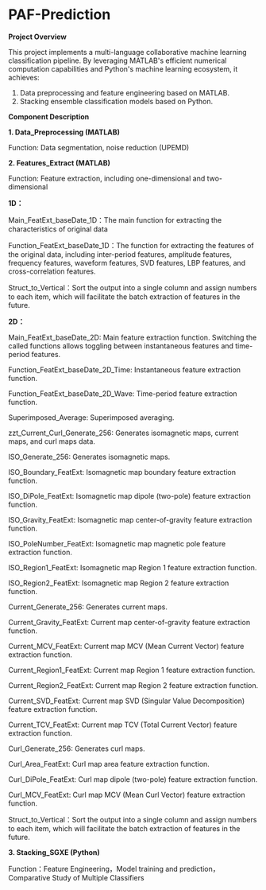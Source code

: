 # PAF-Prediction
**Project Overview**

This project implements a multi-language collaborative machine learning classification pipeline. By leveraging MATLAB's efficient numerical computation capabilities and Python's machine learning ecosystem, it achieves:
1.	Data preprocessing and feature engineering based on MATLAB.
2.	Stacking ensemble classification models based on Python.

**Component Description**

**1. Data_Preprocessing (MATLAB)**

Function: Data segmentation, noise reduction (UPEMD)

**2. Features_Extract (MATLAB)**

Function: Feature extraction, including one-dimensional and two-dimensional

**1D：**

Main_FeatExt_baseDate_1D：The main function for extracting the characteristics of original data

Function_FeatExt_baseDate_1D：The function for extracting the features of the original data, including inter-period features, amplitude features, frequency features, 
waveform features, SVD features, LBP features, and cross-correlation features.

Struct_to_Vertical：Sort the output into a single column and assign numbers to each item, which will facilitate the batch extraction of features in the future. 

**2D：**

Main_FeatExt_baseDate_2D: Main feature extraction function. Switching the called functions allows toggling between instantaneous features and time-period features.

Function_FeatExt_baseDate_2D_Time: Instantaneous feature extraction function.

Function_FeatExt_baseDate_2D_Wave: Time-period feature extraction function.

Superimposed_Average: Superimposed averaging.

zzt_Current_Curl_Generate_256: Generates isomagnetic maps, current maps, and curl maps data.

ISO_Generate_256: Generates isomagnetic maps.

ISO_Boundary_FeatExt: Isomagnetic map boundary feature extraction function.

ISO_DiPole_FeatExt: Isomagnetic map dipole (two-pole) feature extraction function.

ISO_Gravity_FeatExt: Isomagnetic map center-of-gravity feature extraction function.

ISO_PoleNumber_FeatExt: Isomagnetic map magnetic pole feature extraction function.

ISO_Region1_FeatExt: Isomagnetic map Region 1 feature extraction function.

ISO_Region2_FeatExt: Isomagnetic map Region 2 feature extraction function.

Current_Generate_256: Generates current maps.

Current_Gravity_FeatExt: Current map center-of-gravity feature extraction function.

Current_MCV_FeatExt: Current map MCV (Mean Current Vector) feature extraction function.

Current_Region1_FeatExt: Current map Region 1 feature extraction function.

Current_Region2_FeatExt: Current map Region 2 feature extraction function.

Current_SVD_FeatExt: Current map SVD (Singular Value Decomposition) feature extraction function.

Current_TCV_FeatExt: Current map TCV (Total Current Vector) feature extraction function.

Curl_Generate_256: Generates curl maps.

Curl_Area_FeatExt: Curl map area feature extraction function.

Curl_DiPole_FeatExt: Curl map dipole (two-pole) feature extraction function.

Curl_MCV_FeatExt: Curl map MCV (Mean Curl Vector) feature extraction function.

Struct_to_Vertical：Sort the output into a single column and assign numbers to each item, which will facilitate the batch extraction of features in the future.

**3. Stacking_SGXE (Python)**

Function：Feature Engineering，Model training and prediction，Comparative Study of Multiple Classifiers

